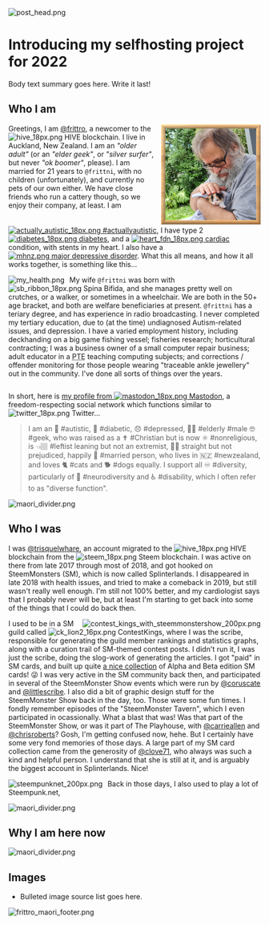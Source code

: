 <!-- @format -->

<!--

Community: hive-106316

Title: Introducing my selfhosting project for 2022

Tags: intro-post, introduceyourself, heyhaveyamet, blog, actuallyautistic, splinterlands, theterminal, palnet

-->

<!-- post begins -->

![post_head.png](https://images.ecency.com/DQmPRkF2zpQkcnvpPqopZ1Gq7yU6bg8SWvwBoYrVY8iQhoy/post_head.png)

# Introducing my selfhosting project for 2022

Body text summary goes here. Write it last!

## Who I am

<span style="float:right;padding-left:10px;">![](frittro-and-kitten.png)</span>Greetings,
I am [@frittro](https://ecency.com/@frittro), a newcomer to the
<span style="white-space: nowrap;">![hive_18px.png](https://images.ecency.com/DQma2JHmpCFGMiJob7Cc2J8KhZuAZ1NucPSWbga61xs7Cn9/hive_18px.png)
HIVE</span> blockchain. I live in Auckland, New Zealand. I am an _"older adult"_
(or an _"elder geek"_, or _"silver surfer"_, but never _"ok boomer"_, please). I
am married for 21 years to `@frittni`, with no children (unfortunately), and
currently no pets of our own either. We have close friends who run a cattery
though, so we enjoy their company, at least. I am
<span style="white-space: nowrap;">[![actually_autistic_18px.png](https://images.ecency.com/DQmZCG6iPzkfHputwavX2hX5bGgpEQWcTSuSoGzL7f6RAfu/actually_autistic_18px.png) #actuallyautistic](https://ecency.com/created/actuallyautistic),</span>
I have type 2
<span style="white-space: nowrap;">[![diabetes_18px.png](https://images.ecency.com/DQmX8nx8LoK2S67ipYdPekSvTSW5XRTYPdyng53DJdKSeUc/diabetes_18px.png) diabetes](https://ecency.com/created/diabetes),</span>
and a
<span style="white-space: nowrap;">[![heart_fdn_18px.png](https://images.ecency.com/DQmZHGLmBqj5zPLnRTNv8jvUx8hP3S9UvdiK3GoUiHGKHCk/heart_fdn_18px.png) cardiac](https://ecency.com/created/cardiac)</span>
condition, with stents in my heart. I also have a
<span style="white-space: nowrap;">[![mhnz.png](https://images.ecency.com/DQmeuL4hHvevHt7YnmwR1hE6hmd1q7Zkrqk8SKfU2rFBnnH/mhnz.png) major depressive disorder](https://ecency.com/created/depression)</span>.
What this all means, and how it all works together, is something like this...

<span style="float:left;padding-right:10px;">![my_health.png](https://images.ecency.com/DQmWoFaEcQX8TRtzXtzM5Vi8CCkdh1KgzLJjGh9BxXacxb2/my_health.png)</span>
My wife `@frittni` was born with
<span style="white-space: nowrap;">![sb_ribbon_18px.png](https://images.ecency.com/DQmQ8Z2DMYf7Sq4ssFra8AbSZvfA5Qir3uGfSGpkjTP6rTM/sb_ribbon_18px.png)
Spina Bifida</span>, and she manages pretty well on crutches, or a walker, or
sometimes in a wheelchair. We are both in the 50+ age bracket, and both are
welfare beneficiaries at present. `@frittni` has a teriary degree, and has
experience in radio broadcasting. I never completed my tertiary education, due
to (at the time) undiagnosed Autism-related issues, and depression. I have a
varied employment history, including deckhanding on a big game fishing vessel;
fisheries research; horticultural contracting; I was a business owner of a small
computer repair business; adult educator in a
<abbr title="Private Training Establishment">PTE</abbr> teaching computing
subjects; and corrections / offender monitoring for those people wearing
"traceable ankle jewellery" out in the community. I've done all sorts of things
over the years.

<div style="clear:left;"></div>

In short, here is
[my profile from <span style="white-space: nowrap;">![mastodon_18px.png](https://images.ecency.com/DQmdFq2r6QK8EwHiFrFmEe5795ujZszPMTC5cMLQ535FoTc/mastodon_18px.png) Mastodon](https://mastodon.nzoss.nz/@frittro)</span>,
a freedom-respecting social network which functions similar to
<span style="white-space: nowrap;">![twitter_18px.png](https://images.ecency.com/DQmPSbKzQiCfeN5M3xku8xr1khZEKrpFyQmL2aKf4FMNZ5o/twitter_18px.png)
Twitter</span>...

> I am an 🧩 #autistic, 💉 #diabetic, 😞 #depressed, 👴🏽 #elderly #male 🤓 #geek,
> who was raised as a ✝️ #Christian but is now ⚛️ #nonreligious, is 👈🏽 #leftist
> leaning but not an extremist, 👫🏽 straight but not prejudiced, happily 💍
> #married person, who lives in 🇳🇿 #newzealand, and loves 🐈 #cats and 🐕 #dogs
> equally. I support all ♾️ #diversity, particularly of 🧠 #neurodiversity and
> ♿ #disability, which I often refer to as "diverse function".

![maori_divider.png](https://images.ecency.com/DQmdk1kErvvHhZVAaQHHZyu8GcnVw6KQz9CPs2voEHh2YGn/maori_divider.png)

## Who I was

I was [@trisquelwhare](https://ecency.com/@trisquelwhare), an account migrated
to the
<span style="white-space: nowrap;">![hive_18px.png](https://images.ecency.com/DQma2JHmpCFGMiJob7Cc2J8KhZuAZ1NucPSWbga61xs7Cn9/hive_18px.png)
HIVE</span> blockchain from the
<span style="white-space: nowrap;">![steem_18px.png](https://images.ecency.com/DQmdiTk78nWRoEwdcELgAWmzVpeyMBoQuLcfu3ku37n6S44/steem_18px.png)
Steem</span> blockchain. I was active on there from late 2017 through most of
2018, and got hooked on SteemMonsters (SM), which is now called Splinterlands. I
disappeared in late 2018 with health issues, and tried to make a comeback in
2019, but still wasn't really well enough. I'm still not 100% better, and my
cardiologist says that I probably never will be, but at least I'm starting to
get back into some of the things that I could do back then.

<span style="float:right;padding-left:10px;">![contest_kings_with_steemmonstershow_200px.png](https://images.ecency.com/DQmUsnNWpLDw2kSUJWVkaHYRii3sBzp9r19cDHNNUBDkDvv/contest_kings_with_steemmonstershow_200px.png)</span>I
used to be in a SM guild called
<span style="white-space: nowrap;">![ck_lion2_16px.png](https://images.ecency.com/DQmeqPKWWYLovjdQcE2hntvtUPRfTuMfsSMvUgDokRZc3BL/ck_lion2_16px.png)
ContestKings</span>, where I was the scribe, responsible for generating the
guild member rankings and statistics graphs, along with a curation trail of
SM-themed contest posts. I didn't run it, I was just the scribe, doing the
slog-work of generating the articles. I got "paid" in SM cards, and built up
quite [a nice collection](https://peakmonsters.com/@trisquelwhare/cards) of
Alpha and Beta edition SM cards! 😜 I was very active in the SM community back
then, and participated in several of the SteemMonster Show events which were run
by [@coruscate](https://ecency.com/@coruscate/) and
[@littlescribe](https://ecency.com/@littlescribe). I also did a bit of graphic
design stuff for the SteemMonster Show back in the day, too. Those were some fun
times. I fondly remember episodes of the "SteemMonster Tavern", which I even
participated in ocassionally. What a blast that was! Was that part of the
SteemMonster Show, or was it part of The Playhouse, with
[@carrieallen](https://ecency.com/@carrieallen) and
[@chrisroberts](https://ecency.com/@chrisroberts)? Gosh, I'm getting confused
now, hehe. But I certainly have some very fond memories of those days. A large
part of my SM card collection came from the generosity of
[@clove71](https://ecency.com/@clove71), who always was such a kind and helpful
person. I understand that she is still at it, and is arguably the biggest
account in Splinterlands. Nice!

<span style="float:left;padding-right:10px;">![steempunknet_200px.png](https://images.ecency.com/DQmXWG9SVqSdNWvoezidgzb5xzSfB6J8ERTTF3nooxQGZBy/steempunknet_200px.png)</span>Back
in those days, I also used to play a lot of Steempunk.net,

![maori_divider.png](https://images.ecency.com/DQmdk1kErvvHhZVAaQHHZyu8GcnVw6KQz9CPs2voEHh2YGn/maori_divider.png)

## Why I am here now

![maori_divider.png](https://images.ecency.com/DQmdk1kErvvHhZVAaQHHZyu8GcnVw6KQz9CPs2voEHh2YGn/maori_divider.png)

## Images

- Bulleted image source list goes here.

![frittro_maori_footer.png](https://images.ecency.com/DQmZbXY6muX5FAGLvk64eiVXLRiYaArXCHyq697y7HBcKoU/frittro_maori_footer.png)

<!-- post ends -->
